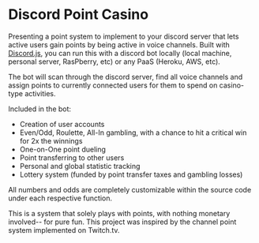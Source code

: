 # Discord Point Casino

Presenting a point system to implement to your discord server that lets active users gain points by being active in voice channels. Built with <a href ="https://discord.js.org/#/">Discord.js</a>, you can run this with a discord bot locally (local machine, personal server, RasPberry, etc) or any PaaS (Heroku, AWS, etc).

The bot will scan through the discord server, find all voice channels and assign points to currently connected users for them to spend on casino-type activities.

Included in the bot:

<ul>
  <li>Creation of user accounts</li>
  <li>Even/Odd, Roulette, All-In gambling, with a chance to hit a critical win for 2x the winnings</li>
  <li>One-on-One point dueling</li>
  <li>Point transferring to other users</li>
  <li>Personal and global statistic tracking</li>
  <li>Lottery system (funded by point transfer taxes and gambling losses)</li>
</ul>

All numbers and odds are completely customizable within the source code under each respective function.

This is a system that solely plays with points, with nothing monetary involved-- for pure fun. This project was inspired by the channel point system implemented on Twitch.tv.



